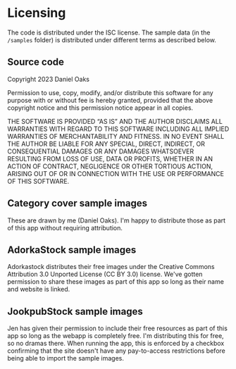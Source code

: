 # Licensing

The code is distributed under the ISC license. The sample data (in the `/samples` folder) is distributed under different terms as described below.

## Source code

Copyright 2023 Daniel Oaks

Permission to use, copy, modify, and/or distribute this software for any purpose with or without fee is hereby granted, provided that the above copyright notice and this permission notice appear in all copies.

THE SOFTWARE IS PROVIDED “AS IS” AND THE AUTHOR DISCLAIMS ALL WARRANTIES WITH REGARD TO THIS SOFTWARE INCLUDING ALL IMPLIED WARRANTIES OF MERCHANTABILITY AND FITNESS. IN NO EVENT SHALL THE AUTHOR BE LIABLE FOR ANY SPECIAL, DIRECT, INDIRECT, OR CONSEQUENTIAL DAMAGES OR ANY DAMAGES WHATSOEVER RESULTING FROM LOSS OF USE, DATA OR PROFITS, WHETHER IN AN ACTION OF CONTRACT, NEGLIGENCE OR OTHER TORTIOUS ACTION, ARISING OUT OF OR IN CONNECTION WITH THE USE OR PERFORMANCE OF THIS SOFTWARE.

## Category cover sample images

These are drawn by me (Daniel Oaks). I'm happy to distribute those as part of this app without requiring attribution.

## AdorkaStock sample images

Adorkastock distributes their free images under the Creative Commons Attribution 3.0 Unported License (CC BY 3.0) license. We've gotten permission to share these images as part of this app so long as their name and website is linked.

## JookpubStock sample images

Jen has given their permission to include their free resources as part of this app so long as the webapp is completely free. I'm distributing this for free, so no dramas there. When running the app, this is enforced by a checkbox confirming that the site doesn't have any pay-to-access restrictions before being able to import the sample images.
